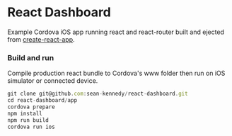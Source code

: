 # React Dashboard

Example Cordova iOS app running react and react-router built and ejected from [create-react-app](https://github.com/facebookincubator/create-react-app).

### Build and run

Compile production react bundle to Cordova's www folder then run on iOS simulator or connected device.

```javascript
git clone git@github.com:sean-kennedy/react-dashboard.git
cd react-dashboard/app
cordova prepare
npm install
npm run build
cordova run ios
```